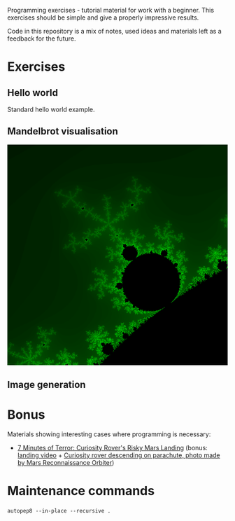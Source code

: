 Programming exercises - tutorial material for work with a beginner. This exercises should be simple and give a properly impressive results.

Code in this repository is a mix of notes, used  ideas and materials left as a feedback for the future.

# Exercises

## Hello world
Standard hello world example.

## Mandelbrot visualisation

![mandelbrot.png](mandelbrot.png)

## Image generation

# Bonus

Materials showing interesting cases where programming is necessary:

* [7 Minutes of Terror: Curiosity Rover's Risky Mars Landing](https://www.youtube.com/watch?v=h2I8AoB1xgU) (bonus: [landing video](https://www.youtube.com/watch?v=svUJdzMHwmM) + [Curiosity rover descending on parachute, photo made by Mars Reconnaissance Orbiter](https://www.jpl.nasa.gov/spaceimages/details.php?id=PIA15978))

# Maintenance commands

`autopep8 --in-place --recursive .`
